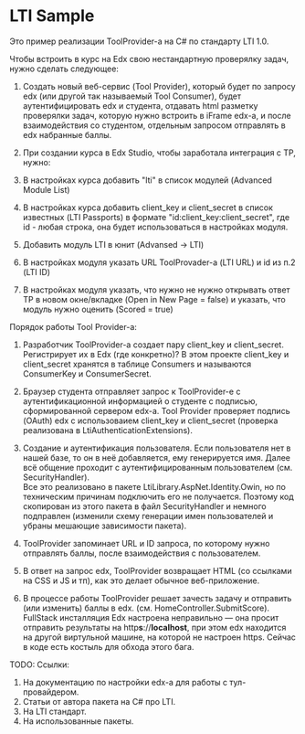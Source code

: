 # LTI Sample

Это пример реализации ToolProvider-а на C# по стандарту LTI 1.0.

Чтобы встроить в курс на Edx свою нестандартную проверялку задач, нужно сделать следующее:

1. Создать новый веб-сервис (Tool Provider), который будет по запросу edx (или другой так называемый Tool Consumer), 
будет аутентифицировать edx и студента, отдавать html разметку проверялки задач, которую нужно встроить в iFrame edx-а, 
и после взаимодействия со студентом, отдельным запросом отправлять в edx набранные баллы.

2. При создании курса в Edx Studio, чтобы заработала интеграция с TP, нужно:
  1. В настройках курса добавить "lti" в список модулей (Advanced Module List)
  2. В настройках курса добавить client_key и client_secret в список известных (LTI Passports) в формате "id:client_key:client_secret", где id - любая строка, она будет использоваться в настройках модуля.
  3. Добавить модуль LTI в юнит (Advansed -> LTI)
  4. В настройках модуля указать URL ToolProvader-а (LTI URL) и id из п.2 (LTI ID)
  5. В настройках модуля указать, что нужно не нужно открывать ответ TP в новом окне/вкладке (Open in New Page = false) и указать, что модуль нужно оценить (Scored = true)

Порядок работы Tool Provider-а:

1. Разработчик ToolProvider-а создает пару client_key и client_secret. Регистрирует их в Edx (где конкретно)?
В этом проекте client_key и client_secret хранятся в таблице Consumers и называются ConsumerKey и ConsumerSecret.

2. Браузер студента отправляет запрос к ToolProvider-e с аутентификационной информацией о студенте 
с подписью, сформированной сервером edx-а. 
Tool Provider проверяет подпись (OAuth) edx с использоваием client_key и client_secret 
(проверка реализована в LtiAuthenticationExtensions). 

3. Создание и аутентификация пользователя. 
Если пользователя нет в нашей базе, то он в неё добавляется, ему генерируется имя. 
Далее всё общение проходит с аутентифицированным пользователем (см. SecurityHandler).  
Все это реализовано в пакете LtiLibrary.AspNet.Identity.Owin, но по техническим причинам подключить его не получается.
Поэтому код скопирован из этого пакета в файл SecurityHandler и немного подправлен 
(изменили схему генерации имен пользователей и убраны мешающие зависимости пакета).

4. ToolProvider запоминает URL и ID запроса, по которому нужно отправлять баллы, после взаимодействия с пользователем.

5. В ответ на запрос edx, ToolProvider возвращает HTML (со ссылками на CSS и JS и тп), как это делает обычное веб-приложение.

6. В процессе работы ToolProvider решает зачесть задачу и отправить (или изменить) баллы в edx. (см. HomeController.SubmitScore). 
FullStack инсталляция Edx настроена неправильно — она просит отправить результаты на http**s**://**localhost**, 
при этом edx находится на другой виртульной машине, на которой не настроен https.
Сейчас в коде есть костыль для обхода этого бага.

TODO:
Ссылки:

1. На документацию по настройки edx-а для работы с тул-провайдером.
2. Статьи от автора пакета на C# про LTI.
3. На LTI стандарт.
4. На использованные пакеты.
